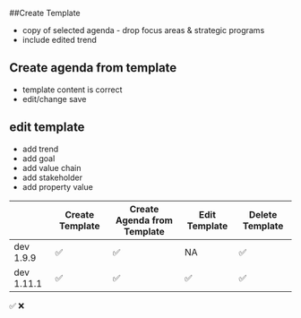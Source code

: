 ##Create Template
* copy of selected agenda - drop focus areas & strategic programs
* include edited trend 

## Create agenda from template
* template content is correct
* edit/change save

## edit template
* add trend
* add goal
* add value chain
* add stakeholder
* add property value


| | Create Template |  Create Agenda from Template | Edit Template|Delete Template |
|----|----|----|----|----|
|dev 1.9.9| :white_check_mark:|:white_check_mark:| NA | :white_check_mark:
|dev 1.11.1|:white_check_mark:|:white_check_mark:|:white_check_mark:|:white_check_mark:|



:white_check_mark:
:x:
